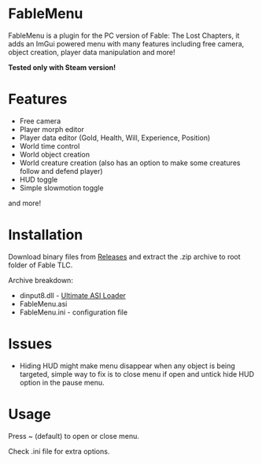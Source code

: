 # FableMenu

FableMenu is a plugin for the PC version of Fable: The Lost Chapters, it adds an ImGui powered menu with many features including free camera, object creation, player data manipulation and more!

**Tested only with Steam version!**


# Features

- Free camera
- Player morph editor
- Player data editor (Gold, Health, Will, Experience, Position)
- World time control
- World object creation
- World creature creation (also has an option to make some creatures follow and defend player)
- HUD toggle
- Simple slowmotion toggle

and more!

# Installation

Download binary files from [Releases](https://github.com/ermaccer/FableMenu/releases) and extract the .zip
archive to root folder of Fable TLC.

Archive breakdown:

 - dinput8.dll - [Ultimate ASI Loader](https://github.com/ThirteenAG/Ultimate-ASI-Loader/)
 - FableMenu.asi 
 - FableMenu.ini - configuration file

# Issues
- Hiding HUD might make menu disappear when any object is being targeted, simple way to fix is to close menu if open and untick hide HUD option in the pause menu.

# Usage

Press ~ (default) to open or close menu.

Check .ini file for extra options.
